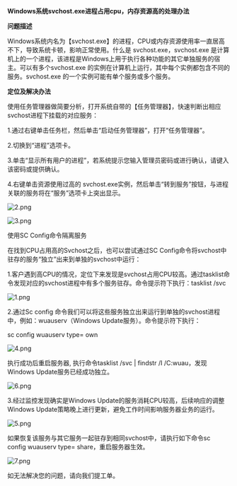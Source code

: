 **Windows系统svchost.exe进程占用cpu，内存资源高的处理办法**

**问题描述**

Windows系统内名为【svchost.exe】的进程，CPU或内存资源使用率一直居高不下，导致系统卡顿，影响正常使用。什么是 svchost.exe，svchost.exe 是计算机上的一个进程，该进程是Windows上用于执行各种功能的其它单独服务的宿主。可以有多个svchost.exe 的实例在计算机上运行，其中每个实例都包含不同的服务。svchost.exe 的一个实例可能有单个服务或多个服务。

**定位及解决办法**

使用任务管理器做简要分析，打开系统自带的【任务管理器】，快速判断出相应svchost进程下挂载的对应服务：

1.通过右键单击任务栏，然后单击“启动任务管理器”，打开“任务管理器”。

2.切换到“进程”选项卡。

3.单击“显示所有用户的进程”，若系统提示您输入管理员密码或进行确认，请键入该密码或提供确认。

4.右键单击资源使用过高的 svchost.exe实例，然后单击“转到服务”按钮，与进程关联的服务将在“服务”选项卡上突出显示。

![2.png](https://img1.jcloudcs.com/cms/09955222-c9f9-44b6-ba68-5daaf65c65bd20170821102733.png)

![3.png](https://img1.jcloudcs.com/cms/28a2eb9b-c6cb-4d15-a319-bd6fa5bc940920170821102808.png)

使用SC Config命令隔离服务

在找到CPU占用高的Svchost之后，也可以尝试通过SC Config命令将svchost中驻存的服务“独立”出来到单独的svchost中运行：

1.客户遇到高CPU的情况，定位下来发现是svchost占用CPU较高。通过tasklist命令发现对应的svchost进程中有多个服务驻存。命令提示符下执行：tasklist /svc

![1.png](https://img1.jcloudcs.com/cms/de2c1fa1-2ea5-4bae-9336-58d5e78fd1b320170821103230.png)

2.通过Sc config 命令我们可以将这些服务独立出来运行到单独的svchost进程中，例如：wuauserv（Windows Update服务）。命令提示符下执行：

sc config wuauserv type= own

![4.png](https://img1.jcloudcs.com/cms/4ce2b961-f9a4-40ae-a529-ac0678f7e33320170821103511.png)

执行成功后重启服务器, 执行命令tasklist /svc | findstr /I /C:wuau，发现Windows Update服务已经成功独立。

![6.png](https://img1.jcloudcs.com/cms/641ae61e-17ca-4e96-8a94-feed8977b88620170821103619.png)

3.经过监控发现确实是Windows Update的服务消耗CPU较高，后续响应的调整Windows Update策略晚上进行更新，避免工作时间影响服务器业务的运行。

![5.png](https://img1.jcloudcs.com/cms/823db9bb-eea0-4056-899d-705f0fe88dd220170821104028.png)

如果恢复该服务与其它服务一起驻存到相同svchost中，请执行如下命令sc config wuauserv type= share，重启服务器生效。

![7.png](https://img1.jcloudcs.com/cms/63c55ea3-5813-43c4-8cfb-35de37e2745220170821104358.png)

如无法解决您的问题，请向我们提工单。
